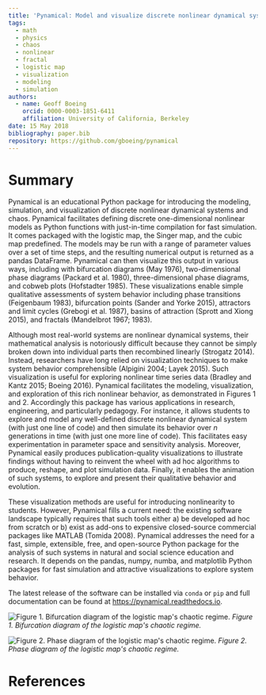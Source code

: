 ```yaml
---
title: 'Pynamical: Model and visualize discrete nonlinear dynamical systems, chaos, and fractals'
tags:
  - math
  - physics
  - chaos
  - nonlinear
  - fractal
  - logistic map
  - visualization
  - modeling
  - simulation
authors:
  - name: Geoff Boeing
    orcid: 0000-0003-1851-6411
    affiliation: University of California, Berkeley
date: 15 May 2018
bibliography: paper.bib
repository: https://github.com/gboeing/pynamical
---
```


# Summary

Pynamical is an educational Python package for introducing the modeling, simulation, and visualization of discrete nonlinear dynamical systems and chaos. Pynamical facilitates defining discrete one-dimensional nonlinear models as Python functions with just-in-time compilation for fast simulation. It comes packaged with the logistic map, the Singer map, and the cubic map predefined. The models may be run with a range of parameter values over a set of time steps, and the resulting numerical output is returned as a pandas DataFrame. Pynamical can then visualize this output in various ways, including with bifurcation diagrams (May 1976), two-dimensional phase diagrams (Packard et al. 1980), three-dimensional phase diagrams, and cobweb plots (Hofstadter 1985). These visualizations enable simple qualitative assessments of system behavior including phase transitions (Feigenbaum 1983), bifurcation points (Sander and Yorke 2015), attractors and limit cycles (Grebogi et al. 1987), basins of attraction (Sprott and Xiong 2015), and fractals (Mandelbrot 1967; 1983).

Although most real-world systems are nonlinear dynamical systems, their mathematical analysis is notoriously difficult because they cannot be simply broken down into individual parts then recombined linearly (Strogatz 2014). Instead, researchers have long relied on visualization techniques to make system behavior comprehensible (Alpigini 2004; Layek 2015). Such visualization is useful for exploring nonlinear time series data (Bradley and Kantz 2015; Boeing 2016). Pynamical facilitates the modeling, visualization, and exploration of this rich nonlinear behavior, as demonstrated in Figures 1 and 2. Accordingly this package has various applications in research, engineering, and particularly pedagogy. For instance, it allows students to explore and model any well-defined discrete nonlinear dynamical system (with just one line of code) and then simulate its behavior over *n* generations in time (with just one more line of code). This facilitates easy experimentation in parameter space and sensitivity analysis. Moreover, Pynamical easily produces publication-quality visualizations to illustrate findings without having to reinvent the wheel with ad hoc algorithms to produce, reshape, and plot simulation data. Finally, it enables the animation of such systems, to explore and present their qualitative behavior and evolution.

These visualization methods are useful for introducing nonlinearity to students. However, Pynamical fills a current need: the existing software landscape typically requires that such tools either a) be developed ad hoc from scratch or b) exist as add-ons to expensive closed-source commercial packages like MATLAB (Tomida 2008). Pynamical addresses the need for a fast, simple, extensible, free, and open-source Python package for the analysis of such systems in natural and social science education and research. It depends on the pandas, numpy, numba, and matplotlib Python packages for fast simulation and attractive visualizations to explore system behavior.

The latest release of the software can be installed via `conda` or `pip` and full documentation can be found at https://pynamical.readthedocs.io.

![Figure 1. Bifurcation diagram of the logistic map's chaotic regime.](figure_01.png)
*Figure 1. Bifurcation diagram of the logistic map's chaotic regime.*

![Figure 2. Phase diagram of the logistic map's chaotic regime.](figure_02.png)
*Figure 2. Phase diagram of the logistic map's chaotic regime.*

# References

